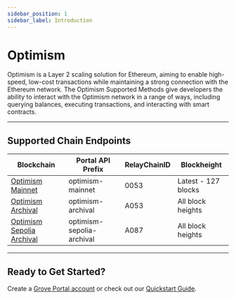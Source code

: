 ```yaml
---
sidebar_position: 1
sidebar_label: Introduction
---
```


# Optimism

Optimism is a Layer 2 scaling solution for Ethereum, aiming to enable high-speed, low-cost transactions while maintaining a strong connection with the Ethereum network. The Optimism Supported Methods give developers the ability to interact with the Optimism network in a range of ways, including querying balances, executing transactions, and interacting with smart contracts.

---

## Supported Chain Endpoints

| Blockchain                                         | Portal API Prefix | RelayChainID | Blockheight         |
| -------------------------------------------------- | ----------------- | ------------ | ------------------- |
| [Optimism Mainnet](./endpoints/optimism-mainnet)   | optimism-mainnet  | 0053         | Latest - 127 blocks |
| [Optimism Archival](./endpoints/optimism-archival) | optimism-archival | A053         | All block heights   |
| [Optimism Sepolia Archival](./endpoints/optimism-sepolia-archival) | optimism-sepolia-archival | A087         | All block heights   |

---

## Ready to Get Started?

Create a [Grove Portal account](https://portal.grove.city) or check out our [Quickstart Guide](/guides/getting-started/quickstart).
